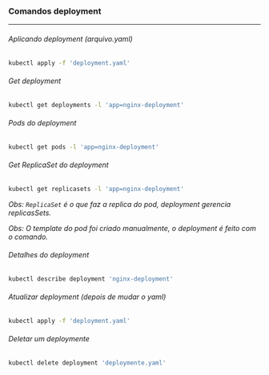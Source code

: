 ### Comandos deployment
---

###### Aplicando deployment (arquivo.yaml)
``` bash
kubectl apply -f 'deployment.yaml'
```

###### Get deployment
``` bash
kubectl get deployments -l 'app=nginx-deployment'
```

###### Pods do deployment
``` bash
kubectl get pods -l 'app=nginx-deployment'
```

###### Get ReplicaSet do deployment
``` bash
kubectl get replicasets -l 'app=nginx-deployment'
```

*Obs: `ReplicaSet` é o que faz a replica do pod, deployment gerencia replicasSets.*

*Obs: O template do pod foi criado manualmente, o deployment é feito com o comando.*
<br>

###### Detalhes do deployment
``` bash
kubectl describe deployment 'nginx-deployment'
```

###### Atualizar deployment (depois de mudar o yaml)
``` bash
kubectl apply -f 'deployment.yaml'
```

###### Deletar um deploymente
``` bash
kubectl delete deployment 'deploymente.yaml'
```
